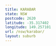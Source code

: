 ```yaml
---
title: KARABAR
state: NSW
postcode: 2620
latitude: -35.317402
longitude: 149.257101
url: /nsw/karabar/
layout: suburb
---
```

